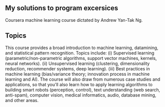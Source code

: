 ## My solutions to program excersices
Coursera machine learning course dictated by Andrew Yan-Tak Ng.

## Topics 
This course provides a broad introduction to machine learning, datamining, and statistical pattern recognition.
Topics include:
(i) Supervised learning (parametric/non-parametric algorithms, support vector machines, kernels, neural networks).
(ii) Unsupervised learning (clustering, dimensionality reduction, recommender systems, deep learning).
(iii) Best practices in machine learning (bias/variance theory; innovation process in machine learning and AI).
The course will also draw from numerous case studies and applications, so that you'll also learn how to apply
learning algorithms to building smart robots (perception, control), text understanding (web search, anti-spam),
computer vision, medical informatics, audio, database mining, and other areas.
